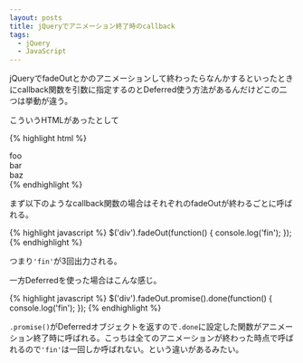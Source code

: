 ```yaml
---
layout: posts
title: jQueryでアニメーション終了時のcallback
tags: 
  - jQuery
  - JavaScript
---
```


jQueryでfadeOutとかのアニメーションして終わったらなんかするといったときにcallback関数を引数に指定するのとDeferred使う方法があるんだけどこの二つは挙動が違う。

こういうHTMLがあったとして

{% highlight html %}
<div>foo</div>
<div>bar</div>
<div>baz</div>
{% endhighlight %}

まず以下のようなcallback関数の場合はそれぞれのfadeOutが終わるごとに呼ばれる。

{% highlight javascript %}
$('div').fadeOut(function() {
  console.log('fin');
});
{% endhighlight %}

つまり`'fin'`が3回出力される。

一方Deferredを使った場合はこんな感じ。

{% highlight javascript %}
$('div').fadeOut.promise().done(function() {
  console.log('fin');
});
{% endhighlight %}

`.promise()`がDeferredオブジェクトを返すので`.done`に設定した関数がアニメーション終了時に呼ばれる。こっちは全てのアニメーションが終わった時点で呼ばれるので`'fin'`は一回しか呼ばれない。という違いがあるみたい。
